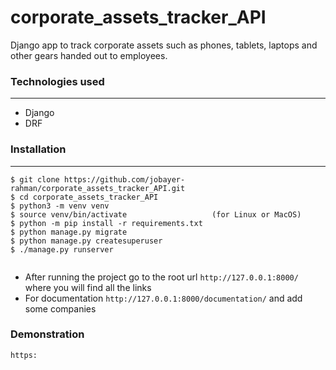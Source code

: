 # corporate_assets_tracker_API
Django app to track corporate assets such as phones, tablets, laptops  and other gears handed out to employees.


### Technologies used
***
* Django
* DRF


### Installation
***
```
$ git clone https://github.com/jobayer-rahman/corporate_assets_tracker_API.git
$ cd corporate_assets_tracker_API
$ python3 -m venv venv
$ source venv/bin/activate                   (for Linux or MacOS)
$ python -m pip install -r requirements.txt
$ python manage.py migrate
$ python manage.py createsuperuser
$ ./manage.py runserver


```
* After running the project go to the root url ```http://127.0.0.1:8000/``` where you will find all the links 
* For documentation ```http://127.0.0.1:8000/documentation/``` and add some companies


### Demonstration
```https:```

